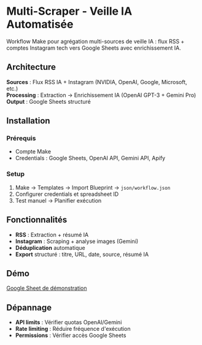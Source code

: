 # Multi-Scraper - Veille IA Automatisée

Workflow Make pour agrégation multi-sources de veille IA : flux RSS + comptes Instagram tech vers Google Sheets avec enrichissement IA.

## Architecture

**Sources** : Flux RSS IA + Instagram (NVIDIA, OpenAI, Google, Microsoft, etc.)  
**Processing** : Extraction → Enrichissement IA (OpenAI GPT-3 + Gemini Pro)  
**Output** : Google Sheets structuré

## Installation

### Prérequis
- Compte Make
- Credentials : Google Sheets, OpenAI API, Gemini API, Apify

### Setup
1. Make → Templates → Import Blueprint → `json/workflow.json`
2. Configurer credentials et spreadsheet ID
3. Test manuel → Planifier exécution

## Fonctionnalités

- **RSS** : Extraction + résumé IA
- **Instagram** : Scraping + analyse images (Gemini)
- **Déduplication** automatique
- **Export** structuré : titre, URL, date, source, résumé IA

## Démo

[Google Sheet de démonstration](https://docs.google.com/spreadsheets/d/17JXOTxNk7-EDYpSQIKgBH-hyClpwn7jkmSknl3Azs1A/edit)

## Dépannage

- **API limits** : Vérifier quotas OpenAI/Gemini
- **Rate limiting** : Réduire fréquence d'exécution
- **Permissions** : Vérifier accès Google Sheets